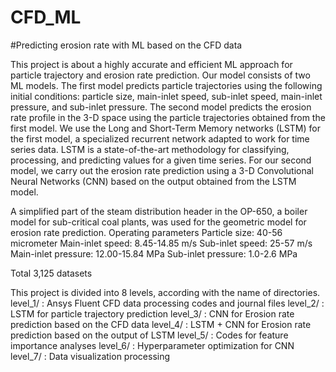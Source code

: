 # CFD_ML
#Predicting erosion rate with ML based on the CFD data

This project is about a highly accurate and efficient ML approach for particle trajectory and erosion rate prediction. Our model consists of two ML models. The first model predicts particle trajectories using the following initial conditions: particle size, main-inlet speed, sub-inlet speed, main-inlet pressure, and sub-inlet pressure. The second model predicts the erosion rate profile in the 3-D space using the particle trajectories obtained from the first model. We use the Long and Short-Term Memory networks (LSTM) for the first model, a specialized recurrent network adapted to work for time series data. LSTM is a state-of-the-art methodology for classifying, processing, and predicting values for a given time series. For our second model, we carry out the erosion rate prediction using a 3-D Convolutional Neural Networks (CNN) based on the output obtained from the LSTM model. 

A simplified part of the steam distribution header in the OP-650, a boiler model for sub-critical coal plants, was used for the geometric model for erosion rate prediction.
Operating parameters
Particle size: 40-56 micrometer
Main-inlet speed: 8.45-14.85 m/s
Sub-inlet speed: 25-57 m/s
Main-inlet pressure: 12.00-15.84 MPa
Sub-inlet pressure: 1.0-2.6 MPa

Total 3,125 datasets

This project is divided into 8 levels, according with the name of directories.
level_1/ : Ansys Fluent CFD data processing codes and journal files
level_2/ : LSTM for particle trajectory prediction
level_3/ : CNN for Erosion rate prediction based on the CFD data
level_4/ : LSTM + CNN for Erosion rate prediction based on the output of LSTM
level_5/ : Codes for feature importance analyses
level_6/ : Hyperparameter optimization for CNN
level_7/ : Data visualization processing
